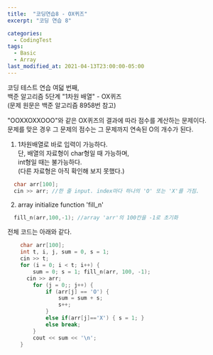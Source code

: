 ```yaml
---
title:  "코딩연습8 - OX퀴즈"
excerpt: "코딩 연습 8"

categories:
  - CodingTest
tags:
  - Basic
  - Array
last_modified_at: 2021-04-13T23:00:00-05:00
---
```


코딩 테스트 연습 여덟 번째,  
백준 알고리즘 5단계 "1차원 배열" - OX퀴즈  
(문제 원문은 백준 알고리즘 8958번 참고)  
  
"OOXXOXXOOO"와 같은 OX퀴즈의 결과에 따라 점수를 계산하는 문제이다.  
문제를 맞은 경우 그 문제의 점수는 그 문제까지 연속된 O의 개수가 된다.  
  
1. 1차원배열로 바로 입력이 가능하다.  
  단, 배열의 자료형이 char형일 때 가능하며,  
  int형일 때는 불가능하다.  
  (다른 자료형은 아직 확인해 보지 못했다.)  
  ```cpp  
    char arr[100];  
    cin >> arr; //한 줄 input. index마다 하나의 'O' 또는 'X'를 가짐.  
  ```

2. array initialize function 'fill_n'  
  ```cpp
    fill_n(arr,100,-1); //array 'arr'의 100칸을 -1로 초기화
  ```

전체 코드는 아래와 같다.
```cpp  
	char arr[100];  
	int t, i, j, sum = 0, s = 1;  
	cin >> t;  
	for (i = 0; i < t; i++) {  
		sum = 0; s = 1; fill_n(arr, 100, -1);  
	  cin >> arr;  
		for (j = 0;; j++) {  
			if (arr[j] == 'O') {  
				sum = sum + s;  
				s++;  
			}  
			else if(arr[j]=='X') { s = 1; }  
			else break;  
		}  
		cout << sum << '\n';  
	}
```